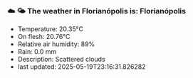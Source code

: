 ### ☁️ 🌤️  The weather in Florianópolis is: Florianópolis

- Temperature: 20.35°C
- On flesh: 20.76°C
- Relative air humidity: 89%
- Rain: 0.0 mm
- Description: Scattered clouds
- last updated: 2025-05-19T23:16:31.826282
